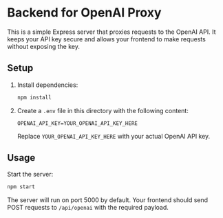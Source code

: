 # Backend for OpenAI Proxy

This is a simple Express server that proxies requests to the OpenAI API. It keeps your API key secure and allows your frontend to make requests without exposing the key.

## Setup

1. Install dependencies:
   ```bash
   npm install
   ```
2. Create a `.env` file in this directory with the following content:
   ```env
   OPENAI_API_KEY=YOUR_OPENAI_API_KEY_HERE
   ```
   Replace `YOUR_OPENAI_API_KEY_HERE` with your actual OpenAI API key.

## Usage

Start the server:
```bash
npm start
```

The server will run on port 5000 by default. Your frontend should send POST requests to `/api/openai` with the required payload. 